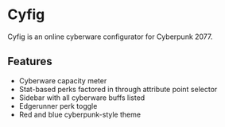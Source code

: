 # Cyfig
Cyfig is an online cyberware configurator for Cyberpunk 2077.

## Features
- Cyberware capacity meter
- Stat-based perks factored in through attribute point selector
- Sidebar with all cyberware buffs listed
- Edgerunner perk toggle
- Red and blue cyberpunk-style theme
